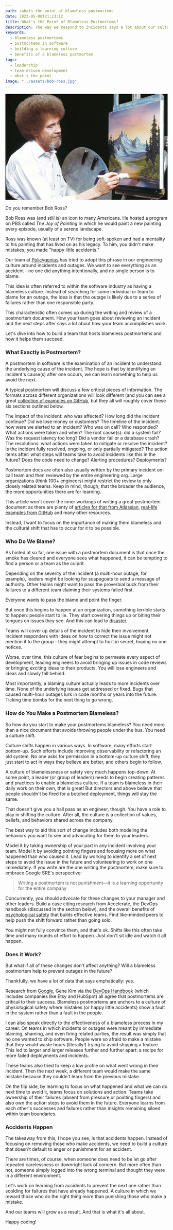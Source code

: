 ```yaml
---
path: /whats-the-point-of-blameless-postmortems
date: 2023-05-08T21:13:12
title: What's the Point of Blameless Postmortems?
description: The way we respond to incidents says a lot about our culture. Are are we learning from our mistakes and accidents or creating a culture of fear?
keywords:
  - blameless postmortems
  - postmortems in software
  - building a learning culture
  - benefits of a blameless postmortem
tags:
  - leadership
  - team-driven development
  - what's the point
image: "../assets/bob-ross.jpg" 
---
```


<center>

!["Bob Ross painting on a canvas"](../assets/bob-ross.jpg)

</center>

Do you remember Bob Ross?

Bob Ross was (and still is) an icon to many Americans. He hosted a program on PBS called _The Joy of Painting_ in which he would paint a new painting every episode, usually of a serene landscape.

Ross was known (at least on TV) for being soft-spoken and had a mentality to his painting that has lived on as his legacy. To him, you didn't make mistakes; you made "happy little accidents."

Our team at [Policygenius](https://www.policygenius.com/careers/) has tried to adopt this phrase in our engineering culture around incidents and outages. We want to see everything as an accident - no one did anything intentionally, and no single person is to blame.

This idea is often referred to within the software industry as having a blameless  culture. Instead of searching for some individual or team to blame for an outage, the idea is that the outage is likely due to a series of failures rather than one responsible party. 

This characteristic often comes up during the writing and review of a postmortem document. How your team goes about reviewing an incident and the next steps after says a lot about how your team accomplishes work.

Let's dive into how to build a team that hosts blameless postmortems and how it helps them succeed.

### What Exactly is Postmortem? 

A postmortem in software is the examination of an incident to understand the underlying cause of the incident. The hope is that by identifying an incident's cause(s) after one occurs, we can learn something to help us avoid the next.

A typical postmortem will discuss a few critical pieces of information. The formats across different organizations will look different (and you can see a great [collection of examples on GitHub](https://github.com/dastergon/postmortem-templates), but they all will roughly cover these six sections outlined below.

The impact of the incident: who was affected? How long did the incident continue? Did we lose money or customers? 
The timeline of the incident: how were we alerted to an incident? Who was on call? Who responded? What actions were taken and when?
The root cause(s): did a system fail? Was the request latency too long? Did a vendor fail or a database crash?
The resolutions: what actions were taken to mitigate or resolve the incident? Is the incident fully resolved, ongoing, or only partially mitigated?
The action items after: what steps will teams take to avoid incidents like this in the future? Does the code need to change? Alerting procedures? Deployments? 

Postmortem docs are often also usually written by the primary incident on-call team and then reviewed by the entire engineering org. Large organizations (think 100+ engineers) might restrict the review to only closely related teams. Keep in mind, though, that the broader the audience, the more opportunities there are for learning.

This article won't cover the inner workings of writing a great postmortem document as there are plenty of [articles for that from Atlassian](https://www.atlassian.com/incident-management/postmortem), [real-life examples from GitHub](https://github.blog/2018-10-30-oct21-post-incident-analysis/) and many other resources.

Instead, I want to focus on the importance of making them blameless and the cultural shift that has to occur for it to be possible.

### Who Do We Blame?

As hinted at so far, one issue with a postmortem document is that once the smoke has cleared and everyone sees what happened, it can be tempting to find a person or a team as the culprit. 

Depending on the severity of the incident (a multi-hour outage, for example), leaders might be looking for scapegoats to send a message of authority. Other teams might want to pass the proverbial buck from their failures to a different team claiming their systems failed first. 

Everyone wants to pass the blame and point the finger.

But once this begins to happen at an organization, something terrible starts to happen: people start to lie. They start covering things up or biting their tongues on issues they see. And this can lead to [disaster](https://thediplomat.com/2013/07/asiana-airlines-crash-a-cockpit-culture-problem).

Teams will cover up details of the incident to hide their involvement. Incident responders with ideas on how to correct the issue might not mention it to the group - they might attempt to fix it in secret, hoping no one notices. 

Worse, over time, this culture of fear begins to permeate every aspect of development, leading engineers to avoid bringing up issues in code reviews or bringing exciting ideas to their products. You will lose engineers and ideas and slowly fall behind. 

Most importantly, a blaming culture actually leads to more incidents over time. None of the underlying issues get addressed or fixed. Bugs that caused multi-hour outages lurk in code months or years into the future. Ticking time bombs for the next thing to go wrong.

### How do You Make a Postmortem Blameless?

So how do you start to make your postmortems blameless? You need more than a nice document that avoids throwing people under the bus. You need a culture shift.

Culture shifts happen in various ways. In software, many efforts start bottom-up. Such efforts include improving observability or refactoring an old system. No one asks for permission in a bottom-up culture shift, they just start to act in ways they believe are better, and others begin to follow.

A culture of blamelessness or safety very much happens top-down. At some point, a leader (or group of leaders) needs to begin creating patterns and practices to enable a blameless culture. If a team is blameless in their daily work on their own, that is great! But directors and above believe that people shouldn't be fired for a botched deployment, things will stay the same.

That doesn't give you a hall pass as an engineer, though. You have a role to play in shifting the culture. After all, the culture is a collection of values, beliefs, and behaviors shared across the company. 

The best way to aid this sort of change includes both modeling the behaviors you want to see and advocating for them to your leaders.

Model it by taking ownership of your part in any incident involving your team. Model it by avoiding pointing fingers and focusing more on what happened than who caused it. Lead by working to identify a set of next steps to avoid the issue in the future and volunteering to work on one immediately. If you write are the one writing the postmortem, make sure to embrace Google SRE's perspective:

> Writing a postmortem is not punishment—it is a learning opportunity for the entire company

Concurrently, you should advocate for these changes to your manager and other leaders. Build a case citing research from Accelerate, the DevOps handbook (discussed in the section below), and the overall benefits of [psychological safety](https://rework.withgoogle.com/guides/understanding-team-effectiveness/steps/foster-psychological-safety/) that builds effective teams. Find like-minded peers to help push the shift forward rather than going solo.

You might not fully convince them, and that's ok. Shifts like this often take time and many rounds of effort to happen. Just don't sit idle and watch it all happen.

### Does it Work?

But what if all of these changes don't affect anything? Will a blameless postmortem help to prevent outages in the future? 

Thankfully, we have a lot of data that says emphatically: yes.

Research from [Google](https://sre.google/sre-book/postmortem-culture/), Gene Kim via the [DevOps Handbook](https://itrevolution.com/product/the-devops-handbook-second-edition/) (which includes companies like Etsy and HubSpot) all agree that postmortems are critical to their success. Blameless postmortems are anchors to a culture of physiological safety where mistakes (or happy little accidents) show a fault in the system rather than a fault in the people.

I can also speak directly to the effectiveness of a blameless process in my career. On teams in which incidents or outages were meant by immediate blaming, shaming, and even firing related parties, the result was simply that no one wanted to ship software. People were so afraid to make a mistake that they would waste hours (literally!) trying to avoid shipping a feature. This led to larger and larger releases further and further apart: a recipe for more failed deployments and incidents. 

These teams also tried to keep a low profile on what went wrong in their incident. Then the next week, a different team would make the same mistake because they couldn't learn from the previous mistake.

On the flip side, by learning to focus on what happened and what we can do next time to avoid it, teams focus on solutions and action. Teams take ownership of their failures (absent from pressure or pointing fingers) and also own the action steps to avoid them in the future. Everyone learns from each other's successes and failures rather than insights remaining siloed within team boundaries.

### Accidents Happen

The takeaway from this, I hope you see, is that accidents happen. Instead of focusing on removing those who make accidents, we need to build a culture that doesn't default to anger or punishment for an accident. 

There are times, of course, when someone does need to be let go after repeated carelessness or downright lack of concern. But more often than not, someone simply logged into the wrong terminal and thought they were in a different environment.

Let's work on learning from accidents to prevent the next one rather than scolding for failures that have already happened. A culture in which we reward those who do the right thing more than punishing those who make a mistake.

And our teams will grow as a result. And that is what it's all about.

Happy coding!


